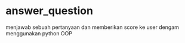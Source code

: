 # answer_question
menjawab sebuah pertanyaan dan memberikan score ke user dengam menggunakan python OOP
